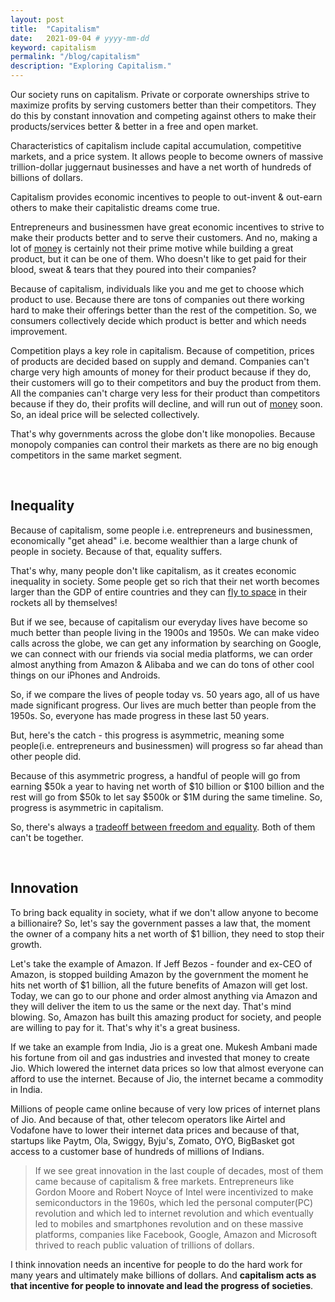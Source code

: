```yaml
---
layout: post
title:  "Capitalism"
date:   2021-09-04 # yyyy-mm-dd
keyword: capitalism
permalink: "/blog/capitalism"
description: "Exploring Capitalism."
---
```


Our society runs on capitalism. Private or corporate ownerships strive to maximize profits by serving customers better than their competitors.
They do this by constant innovation and competing against others to make their products/services better & better in a free and open market.

Characteristics of capitalism include capital accumulation, competitive markets, and a price system.
It allows people to become owners of massive trillion-dollar juggernaut businesses and have a net worth of hundreds of billions of dollars.  

Capitalism provides economic incentives to people to out-invent & out-earn others to make their capitalistic dreams come true.

Entrepreneurs and businessmen have great economic incentives to strive to make their products better and to serve their customers. And no, making a lot of <a href="https://prashantkikani.com/blog/money" target="_blank">money</a> is certainly not their prime motive while building a great product, but it can be one of them. Who doesn't like to get paid for their blood, sweat & tears that they poured into their companies?  

Because of capitalism, individuals like you and me get to choose which product to use. Because there are tons of companies out there working hard to make their offerings better than the rest of the competition. So, we consumers collectively decide which product is better and which needs improvement.

Competition plays a key role in capitalism. Because of competition, prices of products are decided based on supply and demand. Companies can't charge very high amounts of money for their product because if they do, their customers will go to their competitors and buy the product from them. All the companies can't charge very less for their product than competitors because if they do, their profits will decline, and will run out of <a href="https://prashantkikani.com/blog/money" target="_blank">money</a> soon. So, an ideal price will be selected collectively.

That's why governments across the globe don't like monopolies. Because monopoly companies can control their markets as there are no big enough competitors in the same market segment.

<br/>

## Inequality

Because of capitalism, some people i.e. entrepreneurs and businessmen, economically "get ahead" i.e. become wealthier than a large chunk of people in society. Because of that, equality suffers. 

That's why, many people don't like capitalism, as it creates economic inequality in society. Some people get so rich that their net worth becomes larger than the GDP of entire countries and they can <a href="https://www.bbc.com/news/science-environment-57849364" target="_blank">fly to space</a> in their rockets all by themselves!

But if we see, because of capitalism our everyday lives have become so much better than people living in the 1900s and 1950s. We can make video calls across the globe, we can get any information by searching on Google, we can connect with our friends via social media platforms, we can order almost anything from Amazon & Alibaba and we can do tons of other cool things on our iPhones and Androids.

So, if we compare the lives of people today vs. 50 years ago, all of us have made significant progress. Our lives are much better than people from the 1950s. So, everyone has made progress in these last 50 years.

But, here's the catch - this progress is asymmetric, meaning some people(i.e. entrepreneurs and businessmen) will progress so far ahead than other people did.

Because of this asymmetric progress, a handful of people will go from earning $50k a year to having net worth of $10 billion or $100 billion and the rest will go from $50k to let say $500k or $1M during the same timeline. So, progress is asymmetric in capitalism.

So, there's always a [tradeoff between freedom and equality](https://prashantkikani.com/blog/freedom-vs-equality). Both of them can't be together.

<br/>

## Innovation

To bring back equality in society, what if we don't allow anyone to become a billionaire? So, let's say the government passes a law that, the moment the owner of a company hits a net worth of $1 billion, they need to stop their growth.

Let's take the example of Amazon. If Jeff Bezos - founder and ex-CEO of Amazon, is stopped building Amazon by the government the moment he hits net worth of $1 billion, all the future benefits of Amazon will get lost. Today, we can go to our phone and order almost anything via Amazon and they will deliver the item to us the same or the next day. That's mind blowing. So, Amazon has built this amazing product for society, and people are willing to pay for it. That's why it's a great business.

If we take an example from India, Jio is a great one. Mukesh Ambani made his fortune from oil and gas industries and invested that money to create Jio. Which lowered the internet data prices so low that almost everyone can afford to use the internet. Because of Jio, the internet became a commodity in India.

Millions of people came online because of very low prices of internet plans of Jio. And because of that, other telecom operators like Airtel and Vodafone have to lower their internet data prices and because of that, startups like Paytm, Ola, Swiggy, Byju's, Zomato, OYO, BigBasket got access to a customer base of hundreds of millions of Indians.

> If we see great innovation in the last couple of decades, most of them came because of capitalism & free markets. Entrepreneurs like Gordon Moore and Robert Noyce of Intel were incentivized to make semiconductors in the 1960s, which led the personal computer(PC) revolution and which led to internet revolution and which eventually led to mobiles and smartphones revolution and on these massive platforms, companies like Facebook, Google, Amazon and Microsoft thrived to reach public valuation of trillions of dollars. 

I think innovation needs an incentive for people to do the hard work for many years and ultimately make billions of dollars. And <b>capitalism acts as that incentive for people to innovate and lead the progress of societies</b>.





